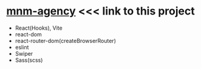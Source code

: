 # [mnm-agency](https://mnm-agency.netlify.app/) <<< link to this project

- React(Hooks), Vite
- react-dom
- react-router-dom(createBrowserRouter)
- eslint
- Swiper
- Sass(scss)
